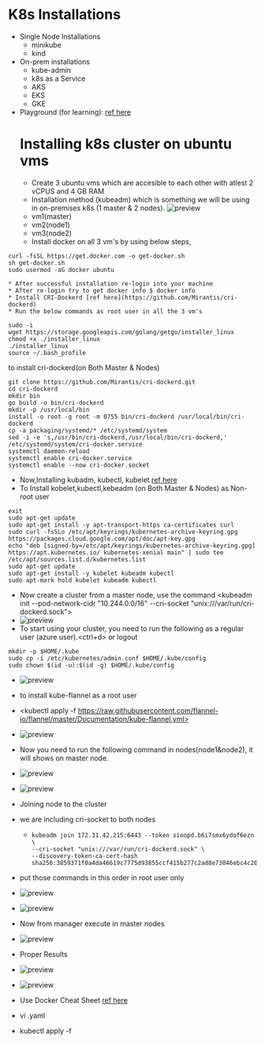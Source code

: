 # K8s Installations
 * Single Node Installations
    * minikube
    * kind
 * On-prem installations
   * kube-admin
   * k8s as a Service
   * AKS
   * EKS
   * GKE
 * Playground (for learning): [ref here](https://labs.play-with-k8s.com/)
   # Installing k8s cluster on ubuntu vms
   * Create 3 ubuntu vms which are accesible to each other with atlest 2 vCPUS and 4 GB RAM
   * Installation method (kubeadm) which is something we will be using in on-premises k8s (1 master & 2 nodes).
    ![preview](images/kube1.jpg)
   * vm1(master)
   * vm2(node1)
   * vm3(node2)
   * Install docker on all 3 vm's by using below steps,
```
curl -fsSL https://get.docker.com -o get-docker.sh
sh get-docker.sh
sudo usermod -aG docker ubuntu

```
    * After successful installation re-login into your machine
    * After re-login try to get docker info $ docker info
    * Install CRI-Dockerd [ref here](https://github.com/Mirantis/cri-dockerd)
    * Run the below commands as root user in all the 3 vm's
```
sudo -i
wget https://storage.googleapis.com/golang/getgo/installer_linux
chmod +x ./installer_linux
./installer_linux
source ~/.bash_profile
```
to install cri-dockerd(on Both Master & Nodes)
```
git clone https://github.com/Mirantis/cri-dockerd.git           
cd cri-dockerd
mkdir bin
go build -o bin/cri-dockerd
mkdir -p /usr/local/bin
install -o root -g root -m 0755 bin/cri-dockerd /usr/local/bin/cri-dockerd
cp -a packaging/systemd/* /etc/systemd/system
sed -i -e 's,/usr/bin/cri-dockerd,/usr/local/bin/cri-dockerd,' /etc/systemd/system/cri-docker.service
systemctl daemon-reload
systemctl enable cri-docker.service
systemctl enable --now cri-docker.socket
```
* Now,Installing kubadm, kubectl, kubelet [ref here](https://kubernetes.io/docs/setup/production-environment/tools/kubeadm/install-kubeadm/#installing-kubeadm-kubelet-and-kubectl)
* To Install kobelet,kubectl,kebeadm (on Both Master & Nodes) as Non-root user
```
exit
sudo apt-get update
sudo apt-get install -y apt-transport-https ca-certificates curl
sudo curl -fsSLo /etc/apt/keyrings/kubernetes-archive-keyring.gpg https://packages.cloud.google.com/apt/doc/apt-key.gpg
echo "deb [signed-by=/etc/apt/keyrings/kubernetes-archive-keyring.gpg] https://apt.kubernetes.io/ kubernetes-xenial main" | sudo tee /etc/apt/sources.list.d/kubernetes.list
sudo apt-get update
sudo apt-get install -y kubelet kubeadm kubectl
sudo apt-mark hold kubelet kubeadm kubectl
```
  * Now create a cluster from a master node, use the command <kubeadm init --pod-network-cidr "10.244.0.0/16" --cri-socket "unix:///var/run/cri-dockerd.sock">
  * ![preview](images/kube11.jpg)
  * To start using your cluster, you need to run the following as a regular user (azure user).<ctrl+d> or logout
  ```
  mkdir -p $HOME/.kube
  sudo cp -i /etc/kubernetes/admin.conf $HOME/.kube/config
  sudo chown $(id -u):$(id -g) $HOME/.kube/config
  ```
  * ![preview](images/kube4.jpg)
  * to install kube-flannel as a root user
  * <kubectl apply -f https://raw.githubusercontent.com/flannel-io/flannel/master/Documentation/kube-flannel.yml>
  * ![preview](images/kube12.jpg)
  * Now you need to run the following command in nodes(node1&node2), it will shows on master node.
  * ![preview](images/kube2.jpg)
  * ![preview](images/kube3.jpg)
* Joining node to the cluster
* we are including cri-socket to both nodes
  * ```
    kubeadm join 172.31.42.215:6443 --token sioopd.b6i7smx6ydof6ezn \
    --cri-socket "unix:///var/run/cri-dockerd.sock" \
    --discovery-token-ca-cert-hash sha256:3859371f0a4da46619c7775d93855ccf415b277c2ad8e73046ebc4c20f6ef5a5
    ```
 * put those commands in this order in root user only
 * ![preview](images/kube9.jpg)
 * ![preview](images/kube10.jpg)
 * Now from manager execute <kubectl get nodes> in master nodes
 * ![preview](images/kube7.jpg)
 * Proper Results
 * ![preview](images/kube6.jpg)
 * ![preview](images/kube8.jpg)
 * Use Docker Cheat Sheet [ref here](https://kubernetes.io/docs/reference/kubectl/cheatsheet/)

* vi <file name>.yaml
* kubectl apply -f <file name>